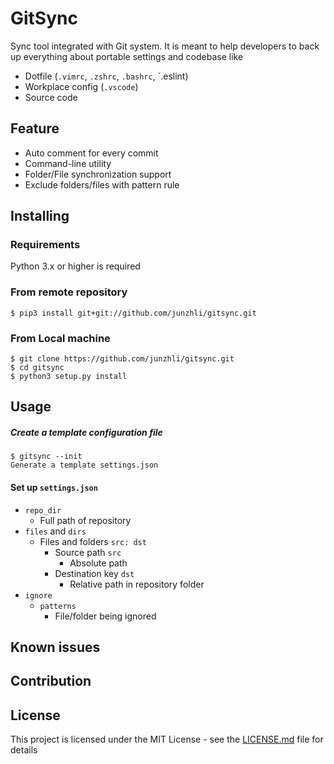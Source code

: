 # GitSync
Sync tool integrated with Git system. It is meant to help developers to back up everything about portable settings and codebase like 
* Dotfile (`.vimrc`, `.zshrc`, `.bashrc`, `.eslint)
* Workplace config (`.vscode`)
* Source code

## Feature
* Auto comment for every commit
* Command-line utility
* Folder/File synchronization support
* Exclude folders/files with pattern rule

## Installing
### Requirements
Python 3.x or higher is required
### From remote repository
```shell
$ pip3 install git+git://github.com/junzhli/gitsync.git
```
### From Local machine
```shell
$ git clone https://github.com/junzhli/gitsync.git
$ cd gitsync
$ python3 setup.py install
```

## Usage
##### Create a template configuration file
```shell
$ gitsync --init
Generate a template settings.json
```

#### Set up `settings.json`
* `repo_dir`
  * Full path of repository
* `files` and `dirs`
  * Files and folders `src: dst`
    * Source path `src`
      * Absolute path
    * Destination key `dst`
      * Relative path in repository folder
* `ignore`
  * `patterns`
    * File/folder being ignored

## Known issues

## Contribution

## License
This project is licensed under the MIT License - see the [LICENSE.md](LICENSE) file for details